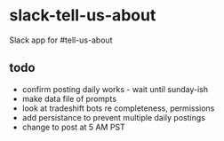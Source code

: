 # slack-tell-us-about

Slack app for #tell-us-about

## todo

-   confirm posting daily works - wait until sunday-ish
-   make data file of prompts
-   look at tradeshift bots re completeness, permissions
-   add persistance to prevent multiple daily postings
-   change to post at 5 AM PST
